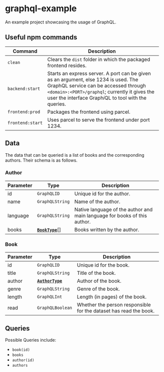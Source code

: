 # graphql-example
An example project showcasing the usage of GraphQL.

## Useful npm commands

|Command|Description|
|-------|-----------|
|`clean`|Clears the `dist` folder in which the packaged frontend resides.|
|`backend:start`|Starts an express server. A port can be given as an argument, else 1234 is used. The GraphQL service can be accessed through `<domain>:<PORT>/graphql`; currently it gives the user the interface Graph*i*QL to tool with the queries.|
|`frontend:prod`|Packages the frontend using parcel.|
|`frontend:start`|Uses parcel to serve the frontend under port 1234.|

## Data
The data that can be queried is a list of books and the corresponding authors.
Their schema is as follows.

### Author

|Parameter|Type|Description|
|---------|----|-----------|
|id|`GraphQLID`|Unique id for the author.|
|name|`GraphQLString`|Name of the author.|
|language|`GraphQLString`|Native language of the author and main language for books of this author.|
|books|**[`BookType`](#book)**[]|Books written by the author.|

### Book

|Parameter|Type|Description|
|---------|----|-----------|
|id|`GraphQLID`|Unique id for the book.|
|title|`GraphQLString`|Title of the book.|
|author|**[`AuthorType`](#author)**|Author of the book.|
|genre|`GraphQLString`|Genre of the book.|
|length|`GraphQLInt`|Length (in pages) of the book.|
|read|`GraphQLBoolean`|Whether the person responsible for the dataset has read the book.|


## Queries

Possible Queries include:

* `book(id)`
* `books`
* `author(id)`
* `authors`

